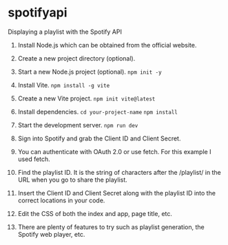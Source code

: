 # spotifyapi
Displaying a playlist with the Spotify API

1. Install Node.js which can be obtained from the official website.
2. Create a new project directory (optional).
3. Start a new Node.js project (optional).
     ```npm init -y```
4. Install Vite.
   ```npm install -g vite```
5. Create a new Vite project.
   ```npm init vite@latest```
6. Install dependencies.
   ```cd your-project-name```
   ```npm install```
7. Start the development server.
   ```npm run dev```

8. Sign into Spotify and grab the Client ID and Client Secret.

9. You can authenticate with OAuth 2.0 or use fetch. For this example I used fetch.

10. Find the playlist ID. It is the string of characters after the /playlist/ in the URL when you go to share the playlist.

11. Insert the Client ID and Client Secret along with the playlist ID into the correct locations in your code.

12. Edit the CSS of both the index and app, page title, etc.

13. There are plenty of features to try such as playlist generation, the Spotify web player, etc.
